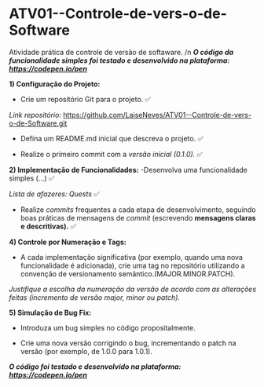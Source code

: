 # ATV01--Controle-de-vers-o-de-Software
Atividade prática de controle de versão de softaware.
/n
***O código da funcionalidade simples foi testado e desenvolvido na plataforma: https://codepen.io/pen***


**1) Configuração do Projeto:**

- Crie um repositório Git para o projeto. ✅ 

*Link repositório:* https://github.com/LaiseNeves/ATV01--Controle-de-vers-o-de-Software.git 

- Defina um README.md inicial que descreva o projeto. ✅ 

- Realize o primeiro commit com a *versão inicial (0.1.0).*  ✅


**2) Implementação de Funcionalidades:**
-Desenvolva uma funcionalidade simples (...)  ✅

*Lista de afazeres: Quests*  ✅

- Realize *commits* frequentes a cada etapa de desenvolvimento, seguindo boas práticas de mensagens de *commit* (escrevendo **mensagens claras e descritivas).** ✅

**4) Controle por Numeração e Tags:**

- A cada implementação significativa (por exemplo, quando uma nova funcionalidade é adicionada), crie uma tag no repositório utilizando a convenção de versionamento semântico.(MAJOR.MINOR.PATCH).

*Justifique a escolha da numeração da versão de acordo com as alterações feitas (incremento de versão major, minor ou patch).*

**5) Simulação de Bug Fix:**

- Introduza um bug simples no código propositalmente.
  
- Crie uma nova versão corrigindo o bug, incrementando o patch na versão (por exemplo, de 1.0.0 para 1.0.1).

***O código foi testado e desenvolvido na plataforma: https://codepen.io/pen***
